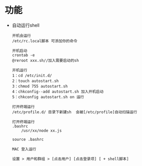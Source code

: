 功能
=====

* 自动运行shell
	
	```
	开机会运行 
	/etc/rc.local脚本 可添加你的命令
	```

	```
	开机启动
	crontab -e
	@reroot xxx.sh//加入需要启动的sh
	```
	```
	开机运行
	1：cd /etc/init.d/
	2：touch autostart.sh
	3：chmod 755 autostart.sh
	4：chkconfig--add autostart.sh 加入开机启动
	5：chkconfig autostart.sh on 运行
	```
	
	```
	打开终端运行
	/etc/profile.d/ 目录下新建sh  会被[/etc/profile]自动扫描运行
	```

	```
	打开终端运行
	.bashrc 
		/usr/xx/node xx.js
		
	source .bashrc
	```	
	```
	MAC 登入运行
	
	设置 > 用户和群组 > [点击用户] [点击登录项] [ + shell脚本]
	```	
